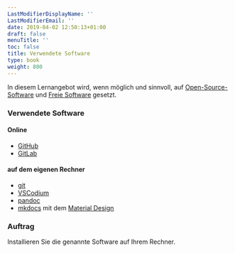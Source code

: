 ```yaml
---
LastModifierDisplayName: ''
LastModifierEmail: ''
date: 2019-04-02 12:50:13+01:00
draft: false
menuTitle: ''
toc: false
title: Verwendete Software
type: book
weight: 800
---
```

In diesem Lernangebot wird, wenn möglich und sinnvoll, auf [Open-Source-Software](https://de.wikipedia.org/wiki/Open_Source) und [Freie Software](https://www.gnu.org/philosophy/free-sw) gesetzt.

### Verwendete Software

#### Online

- [GitHub](https://github.com)
- [GitLab](https://gitlab.com)

#### auf dem eigenen Rechner

- [git](https://git-scm.com/)
- [VSCodium](https://vscodium.com/)
- [pandoc](https://pandoc.org/)
- [mkdocs](https://www.mkdocs.org/) mit dem [Material Design](https://squidfunk.github.io/mkdocs-material/)

### Auftrag

Installieren Sie die genannte Software auf Ihrem Rechner.
